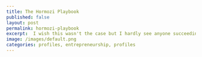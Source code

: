 ```yaml
---
title: The Hormozi Playbook
published: false
layout: post
permalink: hormozi-playbook
excerpt:  I wish this wasn't the case but I hardly see anyone succeeding just from useful content alone. 
image: /images/default.png
categories: profiles, entrepreneurship, profiles
---
```


